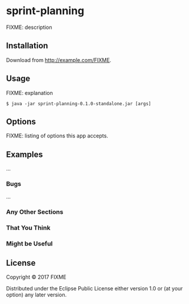 # sprint-planning

FIXME: description

## Installation

Download from http://example.com/FIXME.

## Usage

FIXME: explanation

    $ java -jar sprint-planning-0.1.0-standalone.jar [args]

## Options

FIXME: listing of options this app accepts.

## Examples

...

### Bugs

...

### Any Other Sections
### That You Think
### Might be Useful

## License

Copyright © 2017 FIXME

Distributed under the Eclipse Public License either version 1.0 or (at
your option) any later version.
